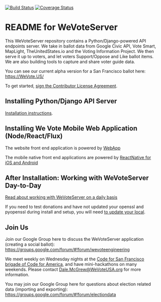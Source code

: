 [![Build Status](https://travis-ci.org/wevote/WeVoteServer.svg?branch=master)](https://travis-ci.org/wevote/WeVoteServer) [![Coverage Status](https://coveralls.io/repos/wevote/WeVoteServer/badge.svg?branch=master&service=github)](https://coveralls.io/github/wevote/WeVoteServer?branch=master)

# README for WeVoteServer

This WeVoteServer repository contains a Python/Django-powered API endpoints server. We take in ballot data from 
Google Civic API, Vote Smart, MapLight, TheUnitedStates.io and the Voting Information Project. We then serve
it up to voters, and let voters Support/Oppose and Like ballot items. We are also building tools to capture
and share voter guide data.

You can see our current alpha version for a San Francisco ballot here:
https://WeVote.US/

To get started, <a href="https://www.clahub.com/agreements/wevote/WeVoteServer">sign the Contributor License Agreement</a>.

## Installing Python/Django API Server

[Installation instructions](docs/README_API_INSTALL.md).

## Installing We Vote Mobile Web Application (Node/React/Flux)

The website front end application is powered by [WebApp](https://github.com/wevote/WebApp)

The mobile native front end applications are powered by [ReactNative for iOS and Android](https://github.com/wevote/WeVoteReactNative)


## After Installation: Working with WeVoteServer Day-to-Day

[Read about working with WeVoteServer on a daily basis](docs/README_WORKING_WITH_WE_VOTE_SERVER.md)

If you need to test donations and have not updated your openssl and pyopenssl during install and setup, you will need
[to update your local](docs/README_DONATION_SETUP.md).

## Join Us
Join our Google Group here to discuss the WeVoteServer application (creating a social ballot):
https://groups.google.com/forum/#!forum/wevoteengineering

We meet weekly on Wednesday nights at the 
[Code for San Francisco brigade of Code for America](http://www.meetup.com/Code-for-San-Francisco-Civic-Hack-Night/), 
and have mini-hackathons on many weekends. Please contact Dale.McGrew@WeVoteUSA.org for more information.

You may join our Google Group here for questions about election related data (importing and exporting):
https://groups.google.com/forum/#!forum/electiondata
